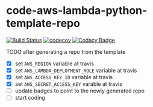 # code-aws-lambda-python-template-repo

[![Build Status](https://travis-ci.com/masterbranch-io/code-aws-lambda-python-template-repo.svg?branch=master)](https://travis-ci.com/masterbranch-io/code-aws-lambda-python-template-repo)
[![codecov](https://codecov.io/gh/masterbranch-io/code-aws-lambda-python-template-repo/branch/master/graph/badge.svg)](https://codecov.io/gh/masterbranch-io/code-aws-lambda-python-template-repo)
[![Codacy Badge](https://api.codacy.com/project/badge/Grade/19d712a9592440b69a11603fec81ed04)](https://www.codacy.com/gh/masterbranch-io/code-aws-lambda-python-template-repo?utm_source=github.com&amp;utm_medium=referral&amp;utm_content=masterbranch-io/code-aws-lambda-python-template-repo&amp;utm_campaign=Badge_Grade)

TODO after generating a repo from the template

- [X]  set `AWS_REGION` variable at travis
- [X] set `AWS_LAMBDA_DEPLOYMENT_ROLE` variable at travis
- [X] set `AWS_ACCESS_KEY_ID` variable at travis
- [X] set `AWS_SECRET_ACCESS_KEY` varable at travis
- [ ] update badges to point to the newly generated repo
- [ ] start coding
